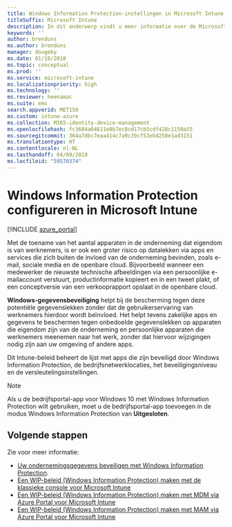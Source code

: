 ```yaml
---
title: Windows Information Protection-instellingen in Microsoft Intune
titleSuffix: Microsoft Intune
description: In dit onderwerp vindt u meer informatie over de Microsoft Intune-instellingen die u kunt gebruiken om Windows-gegevensbescherming te beheren.
keywords: ''
author: brenduns
ms.author: brenduns
manager: dougeby
ms.date: 01/18/2018
ms.topic: conceptual
ms.prod: ''
ms.service: microsoft-intune
ms.localizationpriority: high
ms.technology: ''
ms.reviewer: heenamac
ms.suite: ems
search.appverid: MET150
ms.custom: intune-azure
ms.collection: M365-identity-device-management
ms.openlocfilehash: fc3684a04611e0b7ec8cd17cb5cdf428c1150a55
ms.sourcegitcommit: 364a7dbc7eaa414c7a9c39cf53eb4250e1ad3151
ms.translationtype: HT
ms.contentlocale: nl-NL
ms.lasthandoff: 04/09/2019
ms.locfileid: "59570374"
---
```

# <a name="how-to-configure-windows-information-protection-in-microsoft-intune"></a>Windows Information Protection configureren in Microsoft Intune

[!INCLUDE [azure_portal](./includes/azure_portal.md)]

Met de toename van het aantal apparaten in de onderneming dat eigendom is van werknemers, is er ook een groter risico op datalekken via apps en services die zich buiten de invloed van de onderneming bevinden, zoals e-mail, sociale media en de openbare cloud. Bijvoorbeeld wanneer een medewerker de nieuwste technische afbeeldingen via een persoonlijke e-mailaccount verstuurt, productinformatie kopieert en in een tweet plakt, of een conceptversie van een verkooprapport opslaat in de openbare cloud.

**Windows-gegevensbeveiliging** helpt bij de bescherming tegen deze potentiële gegevenslekken zonder dat de gebruikerservaring van werknemers hierdoor wordt beïnvloed. Het helpt tevens zakelijke apps en gegevens te beschermen tegen onbedoelde gegevenslekken op apparaten die eigendom zijn van de onderneming en persoonlijke apparaten die werknemers meenemen naar het werk, zonder dat hiervoor wijzigingen nodig zijn aan uw omgeving of andere apps.

Dit Intune-beleid beheert de lijst met apps die zijn beveiligd door Windows Information Protection, de bedrijfsnetwerklocaties, het beveiligingsniveau en de versleutelingsinstellingen.

>[!NOTE]
> Als u de bedrijfsportal-app voor Windows 10 met Windows Information Protection wilt gebruiken, moet u de bedrijfsportal-app toevoegen in de modus Windows Information Protection van **Uitgesloten**. 

## <a name="next-steps"></a>Volgende stappen
Zie voor meer informatie:
-  [Uw ondernemingsgegevens beveiligen met Windows Information Protection](https://technet.microsoft.com/itpro/windows/keep-secure/protect-enterprise-data-using-wip).
- [Een WIP-beleid (Windows Information Protection) maken met de klassieke console voor Microsoft Intune](https://docs.microsoft.com/windows/threat-protection/windows-information-protection/create-wip-policy-using-intune)
- [Een WIP-beleid (Windows Information Protection) maken met MDM via Azure Portal voor Microsoft Intune](https://docs.microsoft.com/windows/threat-protection/windows-information-protection/create-wip-policy-using-intune-azure)
- [Een WIP-beleid (Windows Information Protection) maken met MAM via Azure Portal voor Microsoft Intune](https://docs.microsoft.com/windows/threat-protection/windows-information-protection/create-wip-policy-using-mam-intune-azure)
